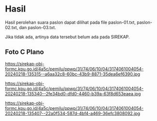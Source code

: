 # Hasil

Hasil perolehan suara paslon dapat dilihat pada file paslon-01.txt, paslon-02.txt, dan paslon-03.txt.

Jika tidak ada, artinya data tersebut belum ada pada SIREKAP.

## Foto C Plano

https://sirekap-obj-formc.kpu.go.id/4a5c/pemilu/ppwp/31/74/06/10/04/3174061004054-20240218-135315--a6aa32c8-60bc-43b9-8871-35dea6ef6390.jpg

https://sirekap-obj-formc.kpu.go.id/4a5c/pemilu/ppwp/31/74/06/10/04/3174061004054-20240218-135340--2fe34bd0-dfd0-4460-b39a-63f8d653eaea.jpg

https://sirekap-obj-formc.kpu.go.id/4a5c/pemilu/ppwp/31/74/06/10/04/3174061004054-20240218-135407--22a0f534-587d-4bf4-a469-36efc3808092.jpg
